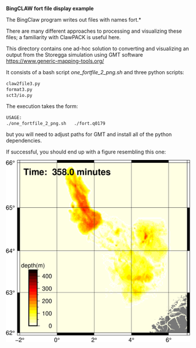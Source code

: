 **BingCLAW fort file display example**


The BingClaw program writes out files with names fort.*

There are many different approaches to processing and visualizing these files; a familiarity with ClawPACK is useful here.

This directory contains one ad-hoc solution to converting and visualizing an output from the Storegga simulation using GMT software https://www.generic-mapping-tools.org/ 

It consists of a bash script *one_fortfile_2_png.sh* and three python scripts:

```
claw2file3.py
format3.py
sct3/io.py
```

The execution takes the form:  

```
USAGE: 
./one_fortfile_2_png.sh   ./fort.q0179 
```

but you will need to adjust paths for GMT and install all of the python dependencies.  

If successful, you should end up with a figure resembling this one:  

![png file generated of BingClaw simulation output](example_q0179.png)
